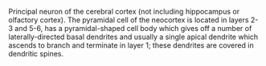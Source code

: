 Principal neuron of the cerebral cortex (not including hippocampus or olfactory cortex). The pyramidal cell of the neocortex is located in layers 2-3 and 5-6, has a pyramidal-shaped cell body which gives off a number of laterally-directed basal dendrites and usually a single apical dendrite which ascends to branch and terminate in layer 1; these dendrites are covered in dendritic spines.
